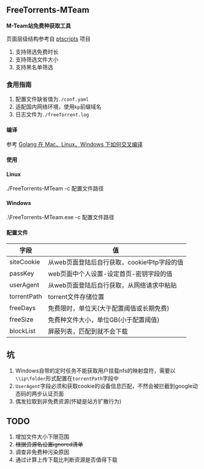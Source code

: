 ## FreeTorrents-MTeam
**M-Team站免费种获取工具**

页面层级结构参考自 [ptscripts](https://github.com/cshenxi/ptscripts) 项目

1. 支持筛选免费时长
2. 支持筛选文件大小
3. 支持黑名单筛选

### 食用指南
1. 配置文件缺省值为`./conf.yaml`
2. 适配国内网络环境，使用`kp`前缀域名
3. 日志文件为`./freeTorrent.log`

#### 编译

参考 [Golang 在 Mac、Linux、Windows 下如何交叉编译
](https://blog.csdn.net/panshiqu/article/details/53788067)

#### 使用
#### Linux
./FreeTorrents-MTeam -c 配置文件路径

#### Windows
.\FreeTorrents-MTeam.exe -c 配置文件路径


#### 配置文件
|字段|值|
|---|---|
|siteCookie|从web页面登陆后自行获取，cookie中tp字段的值|
|passKey|web页面中个人设置-设定首页-密钥字段的值|
|userAgent|从web页面登陆后自行获取，从网络请求中粘贴|
|torrentPath|torrent文件存储位置|
|freeDays|免费限时，单位天(大于配置阈值或长期免费)|
|freeSize|免费种文件大小，单位GB(小于配置阈值)|
|blockList|屏蔽列表，匹配到就不会下载|

## 坑

1. Windows自带的定时任务不能获取用户挂载nfs的映射盘符，需要以`\\ip\folder`形式配置在`torrentPath`字段中
2. `UserAgent`字段必须和获取cookie的设备信息匹配，不然会被拦截到google动态码的两步认证页面
3. 偶发拉取到非免费资源(怀疑是站方扩散行为)

## TODO

1. 增加文件大小下限范围
2. ~~根据资源名设置ignored清单~~
3. 调查非免费种污染原因
4. 通过计算上传下载比判断资源是否值得下载